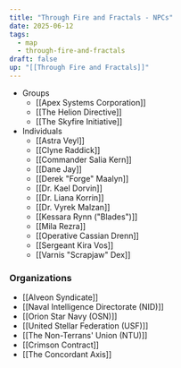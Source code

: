 ```yaml
---
title: "Through Fire and Fractals - NPCs"
date: 2025-06-12
tags:
  - map
  - through-fire-and-fractals
draft: false
up: "[[Through Fire and Fractals]]"
---
```



- Groups
	- [[Apex Systems Corporation]]
	- [[The Helion Directive]]
	- [[The Skyfire Initiative]]
- Individuals
	- [[Astra Veyl]]
	- [[Clyne Raddick]]
	- [[Commander Salia Kern]]
	- [[Dane Jay]]
	- [[Derek "Forge" Maalyn]]
	- [[Dr. Kael Dorvin]]
	- [[Dr. Liana Korrin]]
	- [[Dr. Vyrek Malzan]]
	- [[Kessara Rynn ("Blades")]]
	- [[Mila Rezra]]
	- [[Operative Cassian Drenn]]
	- [[Sergeant Kira Vos]]
	- [[Varnis "Scrapjaw" Dex]]

### Organizations

- [[Alveon Syndicate]]
- [[Naval Intelligence Directorate (NID)]]
- [[Orion Star Navy (OSN)]]
- [[United Stellar Federation (USF)]]
- [[The Non-Terrans' Union (NTU)]]
- [[Crimson Contract]]
- [[The Concordant Axis]]